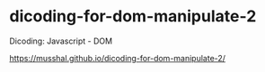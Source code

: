 # dicoding-for-dom-manipulate-2
Dicoding: Javascript - DOM

https://musshal.github.io/dicoding-for-dom-manipulate-2/
